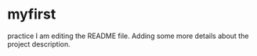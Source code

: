 # myfirst
practice
I am editing the README file. Adding some more details about the project description.
